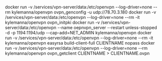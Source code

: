 docker run -v /services/vpn-server/data:/etc/openvpn --log-driver=none --rm kylemanna/openvpn ovpn_genconfig -u udp://78.70.3.180
docker run -v /services/vpn-server/data:/etc/openvpn --log-driver=none --rm -it kylemanna/openvpn ovpn_initpki
docker run -v /services/vpn-server/data:/etc/openvpn --name oepnvpn_server --restart unless-stopped -d -p 1194:1194/udp --cap-add=NET_ADMIN kylemanna/openvpn
docker run -v /services/vpn-server/data:/etc/openvpn --log-driver=none --rm -it kylemanna/openvpn easyrsa build-client-full CLIENTNAME nopass
docker run -v /services/vpn-server/data:/etc/openvpn --log-driver=none --rm kylemanna/openvpn ovpn_getclient CLIENTNAME > CLIENTNAME.ovpn

